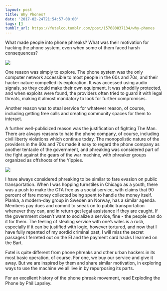 ```yaml
---
layout: post
title: Why Phones?
date: '2017-02-24T21:54:57-08:00'
tags: []
tumblr_url: https://futelco.tumblr.com/post/157680837134/why-phones
---
```

What made people into phone phreaks? What was their motivation for hacking the phone system, even when some of them faced harsh consequences?

![](https://64.media.tumblr.com/8e337dc9d56510409b7c526484c993d1/tumblr_inline_olx1r9B7bY1sk9ezf_540.png)

One reason was simply to explore. The phone system was the only computer network accessible to most people in the 60s and 70s, and their hacker nature compelled its exploration. It was accessed using audio signals, so they could make their own equipment. It was shoddily protected, and when exploits were found, the providers often tried to guard it with legal threats, making it almost mandatory to look for further compromises.

Another reason was to steal service for whatever reason, of course, including getting free calls and creating community spaces for them to interact.

A further well-publicized reason was the justification of fighting The Man. There are always reasons to hate the phone company, of course, including civil liberty violations which continue today. The monopolistic nature of the providers in the 60s and 70s made it easy to regard the phone company as another tentacle of the government, and phreaking was considered part of the fight against the gears of the war machine, with phreaker groups organized as offshoots of the Yippies.

![](https://64.media.tumblr.com/807325c159a56653a384906cbc47626d/tumblr_inline_olx1qqzOJe1sk9ezf_500.gif)

I have always considered phreaking to be similar to fare evasion on public transportation. When I was hopping turnstiles in Chicago as a youth, there was a push to make the CTA free as a social service, with claims that 90 percent of fare money collected being spent to handle the money itself. Planka, a modern-day group in Sweden an Norway, has a similar agenda. Members pay dues and commit to sneak on to public transportation whenever they can, and in return get legal assistance if they are caught. If the government doesn’t want to socialize a service, fine - the people can do it for them. The feeling of stealing service with one’s wiles is a rush, especially if it can be justified with logic, however tortured, and now that I have fully repented of my sordid criminal past, I will miss the secret passages I ferreted out on the El and the payment card hacks I learned on the Bart.

Futel is quite different from phone phreaks and other urban hackers in its most basic operation, of course. For one, we buy our service and give it away. But we are inspired by them and share similar motivation, in exploring ways to use the machine we all live in by repurposing its parts.

For an excellent history of the phone phreak movement, read Exploding the Phone by Phil Lapsley.

